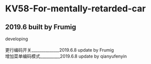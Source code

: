 # KV58-For-mentally-retarded-car
## 2019.6 built by Frumig

developing<br><br>
更行编码开关______________2019.6.8 update by Frumig<br>
增加菜单编码模式__________2019.6.8 update by qianyufenyin

